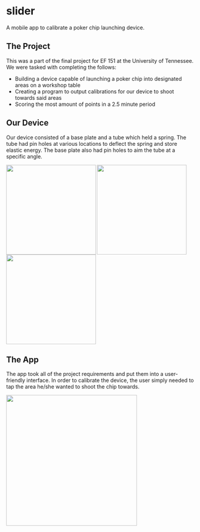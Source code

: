 # slider
A mobile app to calibrate a poker chip launching device.

## The Project
This was a part of the final project for EF 151 at the University of Tennessee. We were tasked with completing the follows:
- Building a device capable of launching a poker chip into designated areas on a workshop table
- Creating a program to output calibrations for our device to shoot towards said areas
- Scoring the most amount of points in a 2.5 minute period

## Our Device
Our device consisted of a base plate and a tube which held a spring. The tube had pin holes at various locations to deflect the spring and store elastic energy. The base plate also had pin holes to aim the tube at a specific angle.

<img align="left" src="https://i.imgur.com/X68ggBr.png" height="240">
<img align="left" src="https://i.imgur.com/RDaP3bW.png" height="240">
<img align="clear" src="https://i.imgur.com/hsgWB9t.png" height="240">

## The App
The app took all of the project requirements and put them into a user-friendly interface. In order to calibrate the device, the user simply needed to tap the area he/she wanted to shoot the chip towards.

<img src="https://i.imgur.com/NfjCDM8.png" width="350">
